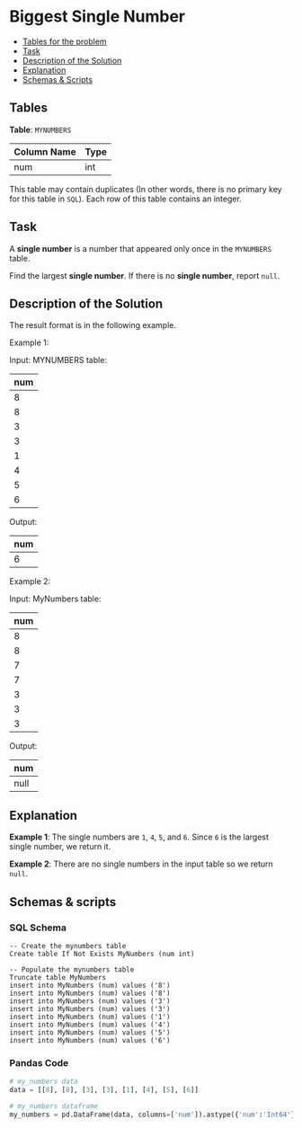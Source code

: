 # Biggest Single Number

- [Tables for the problem](#tables)
- [Task](#task)
- [Description of the Solution](#description-of-the-solution)
- [Explanation](#explanation)
- [Schemas & Scripts](#schemas--scripts)

## Tables 

**Table**: `MYNUMBERS`

| Column Name | Type |
|-------------|------|
| num         | int  |

This table may contain duplicates (In other words, there is no primary key for this table in `SQL`).
Each row of this table contains an integer.

## Task

A **single number** is a number that appeared only once in the `MYNUMBERS` table.

Find the largest **single number**. If there is no **single number**, report `null`.

## Description of the Solution ##

The result format is in the following example.

Example 1:

Input: 
MYNUMBERS table:

| num |
|-----|
| 8   |
| 8   |
| 3   |
| 3   |
| 1   |
| 4   |
| 5   |
| 6   |

Output: 

| num |
|-----|
| 6   |

Example 2:

Input: 
MyNumbers table:

| num |
|-----|
| 8   |
| 8   |
| 7   |
| 7   |
| 3   |
| 3   |
| 3   |

Output: 

| num  |
|------|
| null |

## Explanation ##

**Example 1**:
The single numbers are `1`, `4`, `5`, and `6`.
Since `6` is the largest single number, we return it.

**Example 2**:
There are no single numbers in the input table so we return `null`.

## Schemas & scripts

### SQL Schema

```genericsql
-- Create the mynumbers table
Create table If Not Exists MyNumbers (num int)
    
-- Populate the mynumbers table
Truncate table MyNumbers
insert into MyNumbers (num) values ('8')
insert into MyNumbers (num) values ('8')
insert into MyNumbers (num) values ('3')
insert into MyNumbers (num) values ('3')
insert into MyNumbers (num) values ('1')
insert into MyNumbers (num) values ('4')
insert into MyNumbers (num) values ('5')
insert into MyNumbers (num) values ('6')
```

### Pandas Code

```python
# my_numbers data
data = [[8], [8], [3], [3], [1], [4], [5], [6]]

# my_numbers dataframe
my_numbers = pd.DataFrame(data, columns=['num']).astype({'num':'Int64'})
```